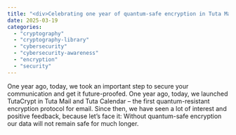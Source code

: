 ```yaml
---
title: "<div>Celebrating one year of quantum-safe encryption in Tuta Mail & Tuta Calendar</div>"
date: 2025-03-19
categories: 
  - "cryptography"
  - "cryptography-library"
  - "cybersecurity"
  - "cybersecurity-awareness"
  - "encryption"
  - "security"
---
```


One year ago, today, we took an important step to secure your communication and get it future-proofed. One year ago, today, we launched TutaCrypt in Tuta Mail and Tuta Calendar – the first quantum-resistant encryption protocol for email. Since then, we have seen a lot of interest and positive feedback, because let’s face it: Without quantum-safe encryption our data will not remain safe for much longer.
